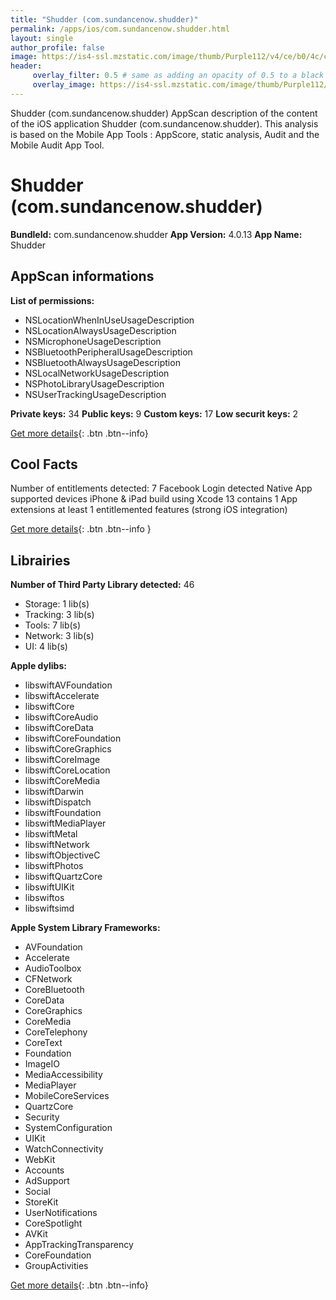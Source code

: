 ```yaml
---
title: "Shudder (com.sundancenow.shudder)"
permalink: /apps/ios/com.sundancenow.shudder.html
layout: single
author_profile: false
image: https://is4-ssl.mzstatic.com/image/thumb/Purple112/v4/ce/b0/4c/ceb04cfb-b14f-4381-ddd6-005ac7f9c3b0/AppIcon-0-0-1x_U007emarketing-0-0-0-7-0-0-sRGB-0-0-0-GLES2_U002c0-512MB-85-220-0-0.png/512x512bb.jpg
header: 
     overlay_filter: 0.5 # same as adding an opacity of 0.5 to a black background
     overlay_image: https://is4-ssl.mzstatic.com/image/thumb/Purple112/v4/ce/b0/4c/ceb04cfb-b14f-4381-ddd6-005ac7f9c3b0/AppIcon-0-0-1x_U007emarketing-0-0-0-7-0-0-sRGB-0-0-0-GLES2_U002c0-512MB-85-220-0-0.png/512x512bb.jpg
---
```

Shudder (com.sundancenow.shudder) AppScan description of the content of the iOS application Shudder (com.sundancenow.shudder). This analysis is based on the Mobile App Tools : AppScore, static analysis, Audit and the Mobile Audit App Tool.

# Shudder (com.sundancenow.shudder)

**BundleId:** com.sundancenow.shudder
**App Version:** 4.0.13
**App Name:** Shudder


## AppScan informations 

**List of permissions:** 
- NSLocationWhenInUseUsageDescription
- NSLocationAlwaysUsageDescription
- NSMicrophoneUsageDescription
- NSBluetoothPeripheralUsageDescription
- NSBluetoothAlwaysUsageDescription
- NSLocalNetworkUsageDescription
- NSPhotoLibraryUsageDescription
- NSUserTrackingUsageDescription
  
  
**Private keys:** 34
**Public keys:** 9
**Custom keys:** 17
**Low securit keys:** 2
  
[Get more details](/pricing.html){: .btn .btn--info}

## Cool Facts

Number of entitlements detected: 7
Facebook Login detected
Native App
supported devices iPhone & iPad
build using Xcode 13
contains 1 App extensions
at least 1 entitlemented features (strong iOS integration)
  
[Get more details](/pricing.html){: .btn .btn--info }

## Librairies 
**Number of Third Party Library detected:** 46
- Storage: 1 lib(s)
- Tracking: 3 lib(s)
- Tools: 7 lib(s)
- Network: 3 lib(s)
- UI: 4 lib(s)


**Apple dylibs:**
- libswiftAVFoundation
- libswiftAccelerate
- libswiftCore
- libswiftCoreAudio
- libswiftCoreData
- libswiftCoreFoundation
- libswiftCoreGraphics
- libswiftCoreImage
- libswiftCoreLocation
- libswiftCoreMedia
- libswiftDarwin
- libswiftDispatch
- libswiftFoundation
- libswiftMediaPlayer
- libswiftMetal
- libswiftNetwork
- libswiftObjectiveC
- libswiftPhotos
- libswiftQuartzCore
- libswiftUIKit
- libswiftos
- libswiftsimd


**Apple System Library Frameworks:**
- AVFoundation
- Accelerate
- AudioToolbox
- CFNetwork
- CoreBluetooth
- CoreData
- CoreGraphics
- CoreMedia
- CoreTelephony
- CoreText
- Foundation
- ImageIO
- MediaAccessibility
- MediaPlayer
- MobileCoreServices
- QuartzCore
- Security
- SystemConfiguration
- UIKit
- WatchConnectivity
- WebKit
- Accounts
- AdSupport
- Social
- StoreKit
- UserNotifications
- CoreSpotlight
- AVKit
- AppTrackingTransparency
- CoreFoundation
- GroupActivities


  
[Get more details](/pricing.html){: .btn .btn--info}

